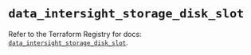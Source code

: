 # `data_intersight_storage_disk_slot`

Refer to the Terraform Registry for docs: [`data_intersight_storage_disk_slot`](https://registry.terraform.io/providers/ciscodevnet/intersight/1.0.71/docs/data-sources/storage_disk_slot).

